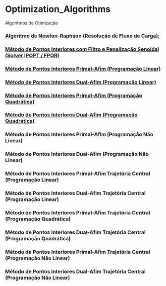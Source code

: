 # Optimization_Algorithms
Algoritmos de Otimização


### Algoritmo de Newton-Raphson (Resolução de Fluxo de Carga);

### [Método de Pontos Interiores com Filtro e Penalização Senoidal (Solver IPOPT / FPOR)](https://github.com/rafaelpavan95/Optimization_Algorithms/blob/main/Otimiza%C3%A7%C3%A3o%20e%20M%C3%A9todo%20de%20Pontos%20Interiores%20-%20Penaliza%C3%A7%C3%A3o%20Senoidal.ipynb)

### [Método de Pontos Interiores Primal-Afim (Programação Linear)](https://github.com/rafaelpavan95/Optimization_Algorithms/blob/main/Primal_Afim_Linear.m)

### [Método de Pontos Interiores Dual-Afim (Programação Linear)](https://github.com/rafaelpavan95/Optimization_Algorithms/blob/main/Dual_Afim_Linear.m)

### [Método de Pontos Interiores Primal-Afim (Programação Quadrática)](https://github.com/rafaelpavan95/Optimization_Algorithms/blob/main/Primal_Afim_PPQ.m)

### [Método de Pontos Interiores Dual-Afim (Programação Quadrática)](https://github.com/rafaelpavan95/Optimization_Algorithms/blob/main/Dual_Afim_PPQ.m)

### Método de Pontos Interiores Primal-Afim (Programação Não Linear)

### Método de Pontos Interiores Dual-Afim (Programação Não Linear)

### Método de Pontos Interiores Primal-Afim Trajetória Central (Programação Linear)

### Método de Pontos Interiores Dual-Afim Trajetória Central (Programação Linear)

### Método de Pontos Interiores Primal-Afim Trajetória Central (Programação Quadrática)

### Método de Pontos Interiores Dual-Afim Trajetória Central (Programação Quadrática)

### Método de Pontos Interiores Primal-Afim Trajetória Central (Programação Não Linear)

### Método de Pontos Interiores Dual-Afim Trajetória Central (Programação Não Linear)

